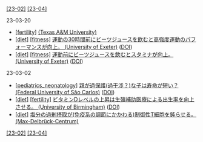 [\[23-02\]](2302.md) [\[23-04\]](2304.md)

23-03-20
* [\[fertility\]](fertility.md) [ (Texas A&M University)](https://vetmed.tamu.edu/news/press-releases/male-alcohol-use-ivf/)
* [\[diet\]](diet.md) [\[fitness\]](fitness.md) [運動の30時間前にビーツジュースを飲むと高強度運動のパフォーマンスが向上。 (University of Exeter)](http://sshs.exeter.ac.uk/news/newsarchive2013-15/articles/beetrootjuicethewinningfo.html) ([DOI](https://doi.org/10.1007/s00421-013-2589-8))
* [\[diet\]](diet.md) [\[fitness\]](fitness.md) [運動前にビーツジュースを飲むとスタミナが向上。 (University of Exeter)](http://sshs.exeter.ac.uk/news/newsarchive2013-15/articles/whyalittlebeetitgoesalong.html) ([DOI](https://doi.org/10.1007/s00421-015-3166-0))

23-03-02
* [\[pediatrics_neonatology\]](pediatrics_neonatology.md) [親が過保護(過干渉？)な子は寿命が短い？ (Federal University of São Carlos)](https://agencia.fapesp.br/children-of-overprotective-parents-tend-to-live-less-study-suggests/40633/) ([DOI](https://doi.org/10.1038/s41598-022-23443-y))
* [\[diet\]](diet.md) [\[fertility\]](fertility.md) [ビタミンDレベルの上昇は生殖補助医療による出生率を向上させる。 (University of Birmingham)](https://www.birmingham.ac.uk/news-archive/2017/vitamin-d-linked-to-better-live-birth-rates-in-women-undergoing-assisted-reproduction-treatment) ([DOI](https://doi.org/10.1093/humrep/dex326))
* [\[diet\]](diet.md) [塩分の過剰摂取が(免疫系の調節にかかわる)制御性T細胞を鈍らせる。 (Max-Delbrück-Centrum)](https://www.mdc-berlin.de/news/press/salt-cuts-energy-supply-immune-regulators)

[\[23-02\]](2302.md) [\[23-04\]](2304.md)
